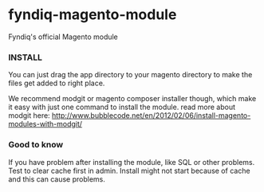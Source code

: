 # fyndiq-magento-module
Fyndiq's official Magento module



### INSTALL
You can just drag the app directory to your magento directory to make the files get added to right place.

We recommend modgit or magento composer installer though, which make it easy with just one command to install the module.
read more about modgit here: http://www.bubblecode.net/en/2012/02/06/install-magento-modules-with-modgit/

### Good to know
If you have problem after installing the module, like SQL or other problems. Test to clear cache first in admin. Install might not start because of cache and this can cause problems.

